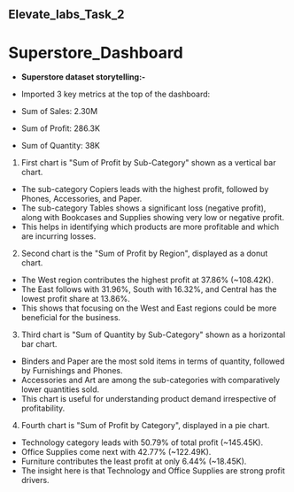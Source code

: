 
## Elevate_labs_Task_2


# Superstore_Dashboard


- **Superstore dataset storytelling:-**


- Imported 3 key metrics at the top of the dashboard:

- Sum of Sales: 2.30M
- Sum of Profit: 286.3K
- Sum of Quantity: 38K

1. First chart is "Sum of Profit by Sub-Category" shown as a vertical bar chart.

- The sub-category Copiers leads with the highest profit, followed by Phones, Accessories, and Paper.
- The sub-category Tables shows a significant loss (negative profit), along with Bookcases and Supplies showing very low or negative profit.
- This helps in identifying which products are more profitable and which are incurring losses.

2. Second chart is the "Sum of Profit by Region", displayed as a donut chart.

- The West region contributes the highest profit at 37.86% (~108.42K).
- The East follows with 31.96%, South with 16.32%, and Central has the lowest profit share at 13.86%.
- This shows that focusing on the West and East regions could be more beneficial for the business.

 3. Third chart is "Sum of Quantity by Sub-Category" shown as a horizontal bar chart.

- Binders and Paper are the most sold items in terms of quantity, followed by Furnishings and Phones.
- Accessories and Art are among the sub-categories with comparatively lower quantities sold.
- This chart is useful for understanding product demand irrespective of profitability.

 4. Fourth chart is "Sum of Profit by Category", displayed in a pie chart.

- Technology category leads with 50.79% of total profit (~145.45K).
- Office Supplies come next with 42.77% (~122.49K).
- Furniture contributes the least profit at only 6.44% (~18.45K).
- The insight here is that Technology and Office Supplies are strong profit drivers.
